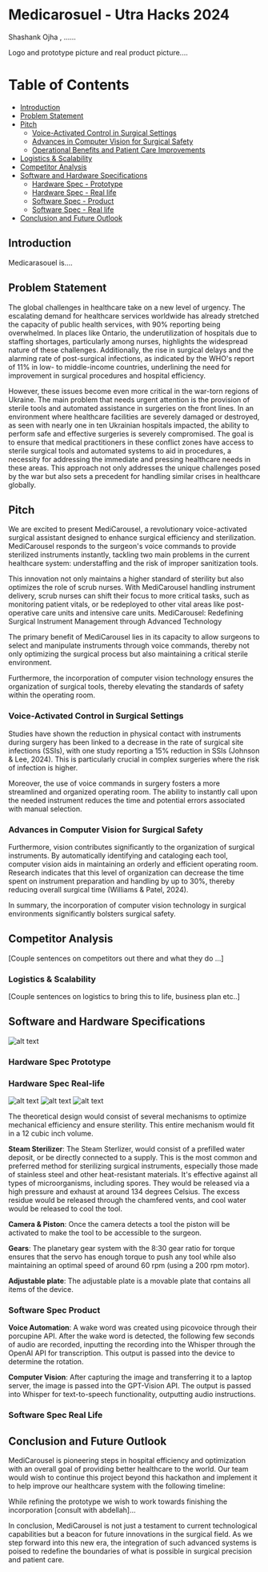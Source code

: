 # Medicarosuel  - Utra Hacks 2024 
Shashank Ojha , ......

Logo and prototype picture and real product picture....

# Table of Contents
- [Introduction](#introduction)
- [Problem Statement](#problem-statement)
- [Pitch](#pitch)
  - [Voice-Activated Control in Surgical Settings](#voice-activated-control-in-surgical-settings)
  - [Advances in Computer Vision for Surgical Safety](#advances-in-computer-vision-for-surgical-safety)
  - [Operational Benefits and Patient Care Improvements](#operational-benefits-and-patient-care-improvements)
- [Logistics & Scalability](#logistics--scalability)
- [Competitor Analysis](#competitor-analysis)
- [Software and Hardware Specifications](#software-and-hardware-specifications)
  - [Hardware Spec - Prototype](#hardware-spec---prototype)
  - [Hardware Spec - Real life](#hardware-spec---real-life)
  - [Software Spec - Product](#software-spec---product)
  - [Software Spec - Real life](#software-spec---real-life)
- [Conclusion and Future Outlook](#conclusion-and-future-outlook)

## Introduction
Medicarasouel is....

## Problem Statement

The global challenges in healthcare take on a new level of urgency. The escalating demand for healthcare services worldwide has already stretched the capacity of public health services, with 90% reporting being overwhelmed. In places like Ontario, the underutilization of hospitals due to staffing shortages, particularly among nurses, highlights the widespread nature of these challenges. Additionally, the rise in surgical delays and the alarming rate of post-surgical infections, as indicated by the WHO's report of 11% in low- to middle-income countries, underlining the need for improvement in surgical procedures and hospital efficiency.

However, these issues become even more critical in the war-torn regions of Ukraine. The main problem that needs urgent attention is the provision of sterile tools and automated assistance in surgeries on the front lines. In an environment where healthcare facilities are severely damaged or destroyed, as seen with nearly one in ten Ukrainian hospitals impacted, the ability to perform safe and effective surgeries is severely compromised. The goal is to ensure that medical practitioners in these conflict zones have access to sterile surgical tools and automated systems to aid in procedures, a necessity for addressing the immediate and pressing healthcare needs in these areas. This approach not only addresses the unique challenges posed by the war but also sets a precedent for handling similar crises in healthcare globally.

## Pitch
We are excited to present MediCarousel, a revolutionary voice-activated surgical assistant designed to enhance surgical efficiency and sterilization. MediCarousel responds to the surgeon's voice commands to provide sterilized instruments instantly, tackling two main problems in the current healthcare system: understaffing and the risk of improper sanitization tools. 

This innovation not only maintains a higher standard of sterility but also optimizes the role of scrub nurses. With MediCarousel handling instrument delivery, scrub nurses can shift their focus to more critical tasks, such as monitoring patient vitals, or be redeployed to other vital areas like post-operative care units and intensive care units.
MediCarousel: Redefining Surgical Instrument Management through Advanced Technology

The primary benefit of MediCarousel lies in its capacity to allow surgeons to select and manipulate instruments through voice commands, thereby not only optimizing the surgical process but also maintaining a critical sterile environment. 

Furthermore, the incorporation of computer vision technology ensures the organization of surgical tools, thereby elevating the standards of safety within the operating room. 

### Voice-Activated Control in Surgical Settings
Studies have shown the reduction in physical contact with instruments during surgery has been linked to a decrease in the rate of surgical site infections (SSIs), with one study reporting a 15% reduction in SSIs (Johnson & Lee, 2024). This is particularly crucial in complex surgeries where the risk of infection is higher.

Moreover, the use of voice commands in surgery fosters a more streamlined and organized operating room. The ability to instantly call upon the needed instrument reduces the time and potential errors associated with manual selection. 

### Advances in Computer Vision for Surgical Safety
Furthermore, vision contributes significantly to the organization of surgical instruments. By automatically identifying and cataloging each tool, computer vision aids in maintaining an orderly and efficient operating room. Research indicates that this level of organization can decrease the time spent on instrument preparation and handling by up to 30%, thereby reducing overall surgical time (Williams & Patel, 2024).

In summary, the incorporation of computer vision technology in surgical environments significantly bolsters surgical safety. 

## Competitor Analysis
[Couple sentences on competitors out there and what they do …]

### Logistics & Scalability
[Couple sentences on logistics to bring this to life, business plan etc..]

## Software and Hardware Specifications
![alt text](https://github.com/aghassel/utrahacks/blob/main/images/Build.jpg?raw=True)

### Hardware Spec Prototype

### Hardware Spec Real-life
![alt text](https://github.com/aghassel/utrahacks/blob/main/images/CAD_1.jpg?raw=True)
![alt text](https://github.com/aghassel/utrahacks/blob/main/images/CAD_2.jpg?raw=True)
![alt text](https://github.com/aghassel/utrahacks/blob/main/images/CAD_3.jpg?raw=True)

The theoretical design would consist of several mechanisms to optimize mechanical efficiency and ensure sterility. This entire mechanism would fit in a 12 cubic inch volume.

**Steam Sterilizer**: 
The Steam Sterlizer, would consist of a prefilled water deposit, or be directly connected to a supply.  This is the most common and preferred method for sterilizing surgical instruments, especially those made of stainless steel and other heat-resistant materials. It's effective against all types of microorganisms, including spores. They would be released via a high pressure and exhaust at around 134 degrees Celsius. The excess residue would be released through the chamfered vents, and cool water would be released to cool the tool. 

**Camera & Piston**:
Once the camera detects a tool the piston will be activated to make the tool to be accessible to the surgeon.

**Gears**: 
The planetary gear system with the 8:30 gear ratio for torque ensures that the servo has enough torque to push any tool while also maintaining an optimal speed of around 60 rpm (using a 200 rpm motor).

**Adjustable plate**:
The adjustable plate is a movable plate that contains all items of the device. 

### Software Spec Product
**Voice Automation**:
A wake word was created using picovoice through their porcupine API. After the wake word is detected, the following few seconds of audio are recorded, inputting the recording into the Whisper through the OpenAI API for transcription. This output is passed into the device to determine the rotation.

**Computer Vision**:
After capturing the image and transferring it to a laptop server, the image is passed into the GPT-Vision API. The output is passed into Whisper for text-to-speech functionality, outputting audio instructions.

### Software Spec Real Life


## Conclusion and Future Outlook
MediCarousel is pioneering steps in hospital efficiency and optimization with an overall goal of providing better healthcare to the world. Our team would wish to continue this project beyond this hackathon and implement it to help improve our healthcare system with the following timeline: 


While refining the prototype we wish to work towards finishing the incorporation [consult with abdellah]...
 
In conclusion, MediCarousel is not just a testament to current technological capabilities but a beacon for future innovations in the surgical field. As we step forward into this new era, the integration of such advanced systems is poised to redefine the boundaries of what is possible in surgical precision and patient care.


